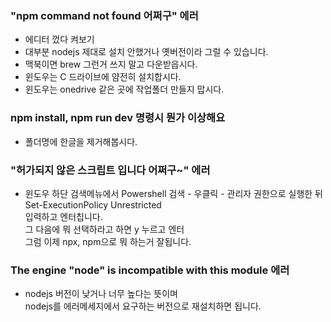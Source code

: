 ### "npm command not found 어쩌구" 에러
- 에디터 껐다 켜보기
- 대부분 nodejs 제대로 설치 안했거나 옛버전이라 그럴 수 있습니다.
- 맥북이면 brew 그런거 쓰지 말고 다운받읍시다. 
- 윈도우는 C 드라이브에 얌전히 설치합시다. 
- 윈도우는 onedrive 같은 곳에 작업폴더 만들지 맙시다.

### npm install, npm run dev 명령시 뭔가 이상해요
- 폴더명에 한글을 제거해봅시다.


### "허가되지 않은 스크립트 입니다 어쩌구~" 에러
 - 윈도우 하단 검색메뉴에서 Powershell 검색 - 우클릭 - 관리자 권한으로 실행한 뒤   
Set-ExecutionPolicy Unrestricted   
입력하고 엔터칩니다.   
그 다음에 뭐 선택하라고 하면 y 누르고 엔터   
그럼 이제 npx, npm으로 뭐 하는거 잘됩니다.


### The engine "node" is incompatible with this module 에러 
- nodejs 버전이 낮거나 너무 높다는 뜻이며   
nodejs를 에러메세지에서 요구하는 버전으로 재설치하면 됩니다.
